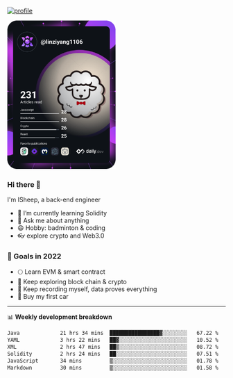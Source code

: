 [![profile](http://img.codelin.xyz/hello-im-isheep.svg)](https://www.calligrapher.ai/)

<a href="https://app.daily.dev/linziyang1106"><img src="/devcard.png" width="250" alt="ISheep's Dev Card"/></a>

### Hi there 🐏

I'm ISheep, a back-end engineer

- 🔭 I’m currently learning Solidity
- 💬 Ask me about anything
- 😄 Hobby: badminton & coding
- 👓 explore crypto and Web3.0

### 🚀 Goals in 2022
+ 🌕 Learn EVM & smart contract
+ 🤔 Keep exploring block chain & crypto
+ 🐏 Keep recording myself, data proves everything
+ 🚗 Buy my first car

-------

📊 **Weekly development breakdown**
<!--START_SECTION:waka-->

```text
Java             21 hrs 34 mins  ████████████████▓░░░░░░░░   67.22 %
YAML             3 hrs 22 mins   ██▓░░░░░░░░░░░░░░░░░░░░░░   10.52 %
XML              2 hrs 47 mins   ██▒░░░░░░░░░░░░░░░░░░░░░░   08.72 %
Solidity         2 hrs 24 mins   ██░░░░░░░░░░░░░░░░░░░░░░░   07.51 %
JavaScript       34 mins         ▒░░░░░░░░░░░░░░░░░░░░░░░░   01.78 %
Markdown         30 mins         ▒░░░░░░░░░░░░░░░░░░░░░░░░   01.58 %
```

<!--END_SECTION:waka-->
